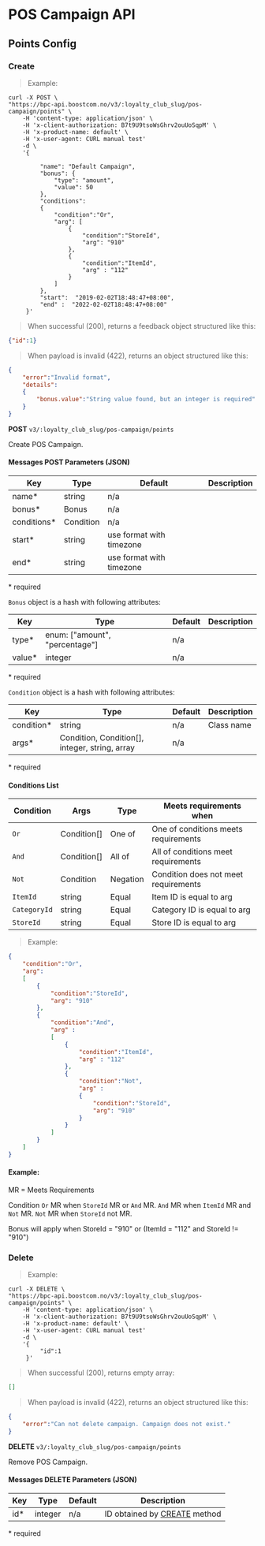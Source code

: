# POS Campaign API

##  Points Config

### <a name="pos-campaign-points-config-create"></a> Create

> Example:

```shell
curl -X POST \
"https://bpc-api.boostcom.no/v3/:loyalty_club_slug/pos-campaign/points" \
    -H 'content-type: application/json' \
    -H 'x-client-authorization: B7t9U9tsoWsGhrv2ouUoSqpM' \
    -H 'x-product-name: default' \
    -H 'x-user-agent: CURL manual test'
    -d \
    '{
         
         "name": "Default Campaign",
         "bonus": {
             "type": "amount",
             "value": 50
         },
         "conditions": 
         {
             "condition":"Or",
             "arg": [
                 {
                     "condition":"StoreId",
                     "arg": "910"
                 },
                 {
                     "condition":"ItemId",
                     "arg" : "112"
                 }
             ]
         },
         "start":  "2019-02-02T18:48:47+08:00",
         "end" :  "2022-02-02T18:48:47+08:00"
     }'
```

> When successful (200), returns a feedback object structured like this:

```json
{"id":1}
``` 

> When payload is invalid (422), returns an object structured like this:

```json
{
    "error":"Invalid format",
    "details":
    {
        "bonus.value":"String value found, but an integer is required"
    }
}
``` 

**POST** `v3/:loyalty_club_slug/pos-campaign/points`

Create POS Campaign.

#### Messages POST Parameters (JSON)


Key | Type | Default | Description
--------- | --------- | --------- | --------- 
name* | string | n/a |
bonus* | Bonus | n/a |
conditions* | Condition | n/a |
start* | string | use format with timezone |
end* | string | use format with timezone |
\* required

`Bonus` object is a hash with following attributes:

Key | Type | Default | Description
--------- | --------- | --------- | --------- 
type* | enum: ["amount", "percentage"] | n/a |
value* | integer | n/a |  |
\* required

`Condition` object is a hash with following attributes:

Key | Type | Default | Description
--------- | --------- | --------- | --------- 
condition* | string | n/a | Class name
args* | Condition, Condition[], integer, string, array | n/a |  |
\* required

#### <a name="pos-campaign-points-config-conditions"></a> Conditions List
Condition | Args | Type | Meets requirements when
--------- | --------- | --------- | ---------  
`Or` | Condition[] | One of| One of conditions meets requirements
`And` | Condition[] | All of |All of conditions meet requirements
`Not` | Condition | Negation |Condition does not meet requirements
`ItemId` | string | Equal | Item ID is equal to arg
`CategoryId` | string | Equal | Category ID is equal to arg
`StoreId` | string | Equal | Store ID is equal to arg

> Example:

```json
{
    "condition":"Or",
    "arg": 
    [
        {
            "condition":"StoreId",
            "arg": "910"
        },
        {
            "condition":"And",
            "arg" : 
            [
                {
                    "condition":"ItemId",
                    "arg" : "112"
                },
                {
                    "condition":"Not",
                    "arg" : 
                    {
                        "condition":"StoreId",
                        "arg": "910"
                    }
                }
            ]     
        }
    ]
}
```


#### Example:
MR = Meets Requirements

Condition `Or` MR  when `StoreId` MR or `And` MR.
`And` MR when `ItemId` MR and `Not` MR.
`Not` MR when `StoreId` not MR. 

Bonus will apply when StoreId = "910" or (ItemId = "112" and StoreId != "910")
### <a name="pos-campaign-points-config-delete"></a> Delete

> Example:

```shell
curl -X DELETE \
"https://bpc-api.boostcom.no/v3/:loyalty_club_slug/pos-campaign/points" \
    -H 'content-type: application/json' \
    -H 'x-client-authorization: B7t9U9tsoWsGhrv2ouUoSqpM' \
    -H 'x-product-name: default' \
    -H 'x-user-agent: CURL manual test'
    -d \
    '{
         "id":1
     }'
```

> When successful (200), returns empty array:

```json
[]
``` 

> When payload is invalid (422), returns an object structured like this:

```json
{
    "error":"Can not delete campaign. Campaign does not exist."
}
``` 

**DELETE** `v3/:loyalty_club_slug/pos-campaign/points`

Remove POS Campaign.

#### Messages DELETE Parameters (JSON)


Key | Type | Default | Description
--------- | --------- | --------- | --------- 
id* | integer | n/a | ID obtained by [CREATE](#pos-campaign-points-config-create)  method
\* required